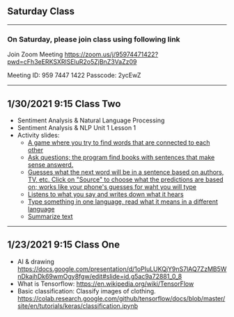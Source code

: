 
## Saturday Class 
---

### On Saturday, please join class using following link

Join Zoom Meeting
https://zoom.us/j/95974471422?pwd=cFh3eERKSXRlSEluR2o5ZjBnZ3VaZz09

Meeting ID: 959 7447 1422
Passcode: 2ycEwZ

<!-- ---
## Join Wechat group
![image](https://user-images.githubusercontent.com/24532787/92997150-b8461200-f4d6-11ea-84cf-ab2c029c06cf.png)
-->

---
## 1/30/2021 9:15 Class Two
* Sentiment Analysis & Natural Language Processing
* Sentiment Analysis & NLP Unit 1 Lesson 1
* Activity slides: 
    - [A game where you try to find words that are connected to each other](https://research.google.com/semantris/&sa=D&ust=1611987504090000&usg=AOvVaw1pvpJpQbn0O9nDR3MJRILS)  
    - [Ask questions; the program find books with sentences that make sense answerd.](https://experiments.withgoogle.com/talk-to-books&sa=D&ust=1611987504090000&usg=AOvVaw3CLRHm2CkA2STLZ2ZVS6ru)  
    - [Guesses what the next word will be in a sentence based on authors, TV, etc. Click on "Source" to choose what the predictions are based on; works like your phone's guesses for waht you will type](https://botnik.org/apps/writer/?source%3D940aee28df1a09a0684969f6d97c4e20&sa=D&ust=1611987504091000&usg=AOvVaw1OsKpF_clVWMjHvMs4Rxmj) 
    - [Listens to what you say and writes down what it hears](https://www.google.com/intl/en/chrome/demos/speech.html&sa=D&ust=1611987504091000&usg=AOvVaw3VWvFuVPftVWkUlxv_Fgwv)  
    - [Type something in one language, read what it means in a different language](https://translate.google.com/&sa=D&ust=1611987504091000&usg=AOvVaw0tb1KUr3viwDE-mj5iXsws)  
    - [Summarize text ](https://resoomer.com/en/&sa=D&ust=1611987504091000&usg=AOvVaw2h292OsSTVVkFcjgUP8Vyt)  


---
## 1/23/2021 9:15 Class One
* AI & drawing https://docs.google.com/presentation/d/1oPIuLUKQjY9nS7lAQ7ZzMB5WnDkajhDk69wmOgy8fgw/edit#slide=id.g5ac9a72881_0_8
* What is Tensorflow: https://en.wikipedia.org/wiki/TensorFlow
* Basic classification: Classify images of clothing.  https://colab.research.google.com/github/tensorflow/docs/blob/master/site/en/tutorials/keras/classification.ipynb



